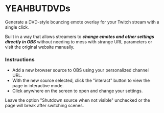 # YEAHBUTDVDs

Generate a DVD-style bouncing emote overlay for your Twitch stream with a single click.

Built in a way that allows streamers to ***change emotes and other settings directly in OBS*** without needing to mess with strange URL parameters or visit the original website manually.

### Instructions

- Add a new browser source to OBS using your personalized channel URL.
- With the new source selected, click the "interact" button to view the page in interactive mode.
- Click anywhere on the screen to open and change your settings.

Leave the option "Shutdown source when not visible" unchecked or the page will break after switching scenes.
